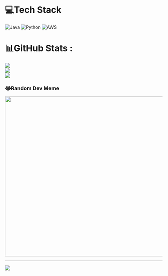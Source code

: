 
# 💻Tech Stack
![Java](https://img.shields.io/badge/java-%23ED8B00.svg?style=for-the-badge&logo=java&logoColor=white) ![Python](https://img.shields.io/badge/python-3670A0?style=for-the-badge&logo=python&logoColor=ffdd54) ![AWS](https://img.shields.io/badge/AWS-%23FF9900.svg?style=for-the-badge&logo=amazon-aws&logoColor=white)
# 📊GitHub Stats :
![](https://github-readme-stats.vercel.app/api?username=iamjustzero&theme=dark&hide_border=true&include_all_commits=false&count_private=false)<br/>
![](https://github-readme-streak-stats.herokuapp.com/?user=iamjustzero&theme=dark&hide_border=true)<br/>
![](https://github-readme-stats.vercel.app/api/top-langs/?username=iamjustzero&theme=dark&hide_border=true&include_all_commits=false&count_private=false&layout=compact)

### 😂Random Dev Meme
<img src="https://random-memer.herokuapp.com/" width="512px"/>

---
[![](https://visitcount.itsvg.in/api?id=iamjustzero&icon=0&color=0)](https://visitcount.itsvg.in)
